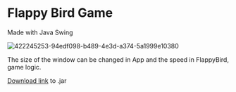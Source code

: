 # Flappy Bird Game

Made with Java Swing

![422245253-94edf098-b489-4e3d-a374-5a1999e10380](https://github.com/user-attachments/assets/7f2b062a-ee27-4fad-8355-b18f868d4460)

The size of the window can be changed in App and the speed in FlappyBird, game logic.

[Download link](https://github.com/SalvaColl/Flappy-Bird-Game/releases/download/v1.0.0/flappybird.jar) to .jar
